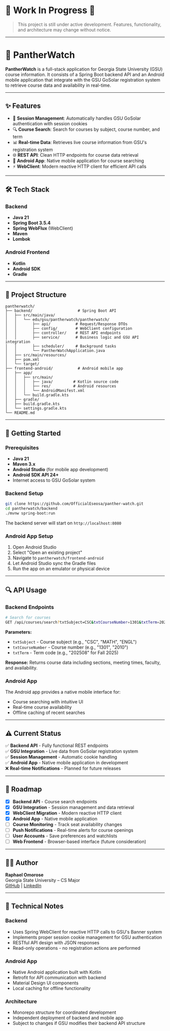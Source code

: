 # 🚧 Work In Progress 🚧

> This project is still under active development. Features, functionality, and architecture may change without notice.

---

# 🐾 PantherWatch

**PantherWatch** is a full-stack application for Georgia State University (GSU) course information. It consists of a Spring Boot backend API and an Android mobile application that integrate with the GSU GoSolar registration system to retrieve course data and availability in real-time.

---

## ✨ Features

- 🔐 **Session Management**: Automatically handles GSU GoSolar authentication with session cookies
- 🔍 **Course Search**: Search for courses by subject, course number, and term
- 📊 **Real-time Data**: Retrieves live course information from GSU's registration system
- 🌐 **REST API**: Clean HTTP endpoints for course data retrieval
- 📱 **Android App**: Native mobile application for course searching
- ⚡ **WebClient**: Modern reactive HTTP client for efficient API calls

---

## 🛠️ Tech Stack

### Backend
- **Java 21**
- **Spring Boot 3.5.4**
- **Spring WebFlux** (WebClient)
- **Maven**
- **Lombok**

### Android Frontend
- **Kotlin**
- **Android SDK**
- **Gradle**

---

## 📂 Project Structure

```
pantherwatch/
├── backend/                    # Spring Boot API
│   ├── src/main/java/
│   │   └── edu/gsu/pantherwatch/pantherwatch/
│   │       ├── api/           # Request/Response DTOs
│   │       ├── config/        # WebClient configuration
│   │       ├── controller/    # REST API endpoints
│   │       ├── service/       # Business logic and GSU API integration
│   │       ├── scheduler/     # Background tasks
│   │       └── PantherWatchApplication.java
│   ├── src/main/resources/
│   ├── pom.xml
│   └── target/
├── frontend-android/           # Android mobile app
│   ├── app/
│   │   ├── src/main/
│   │   │   ├── java/         # Kotlin source code
│   │   │   ├── res/          # Android resources
│   │   │   └── AndroidManifest.xml
│   │   └── build.gradle.kts
│   ├── gradle/
│   ├── build.gradle.kts
│   └── settings.gradle.kts
└── README.md
```

---

## 🚀 Getting Started

### Prerequisites

- **Java 21**
- **Maven 3.x**
- **Android Studio** (for mobile app development)
- **Android SDK API 24+**
- Internet access to GSU GoSolar system

### Backend Setup

```bash
git clone https://github.com/OfficialEseosa/panther-watch.git
cd pantherwatch/backend
./mvnw spring-boot:run
```

The backend server will start on `http://localhost:8080`

### Android App Setup

1. Open Android Studio
2. Select "Open an existing project"
3. Navigate to `pantherwatch/frontend-android`
4. Let Android Studio sync the Gradle files
5. Run the app on an emulator or physical device

---

## 🔍 API Usage

### Backend Endpoints

```bash
# Search for courses
GET /api/courses/search?txtSubject=CSC&txtCourseNumber=1301&txtTerm=202508
```

**Parameters:**
- `txtSubject` - Course subject (e.g., "CSC", "MATH", "ENGL")
- `txtCourseNumber` - Course number (e.g., "1301", "2010")  
- `txtTerm` - Term code (e.g., "202508" for Fall 2025)

**Response:** Returns course data including sections, meeting times, faculty, and availability.

### Android App
The Android app provides a native mobile interface for:
- Course searching with intuitive UI
- Real-time course availability
- Offline caching of recent searches

---

## ⚠️ Current Status

✅ **Backend API** - Fully functional REST endpoints  
✅ **GSU Integration** - Live data from GoSolar registration system  
✅ **Session Management** - Automatic cookie handling  
✅ **Android App** - Native mobile application in development  
❌ **Real-time Notifications** - Planned for future releases

---

## 📌 Roadmap

- [x] **Backend API** - Course search endpoints
- [x] **GSU Integration** - Session management and data retrieval  
- [x] **WebClient Migration** - Modern reactive HTTP client
- [x] **Android App** - Native mobile application
- [ ] **Course Monitoring** - Track seat availability changes
- [ ] **Push Notifications** - Real-time alerts for course openings
- [ ] **User Accounts** - Save preferences and watchlists
- [ ] **Web Frontend** - Browser-based interface (future consideration)

---

## 👨‍💻 Author

**Raphael Omorose**  
Georgia State University – CS Major  
[GitHub](https://github.com/OfficialEseosa) | [LinkedIn](https://linkedin.com/in/raphaelomorose)

---

## 🔧 Technical Notes

### Backend
- Uses Spring WebClient for reactive HTTP calls to GSU's Banner system
- Implements proper session cookie management for GSU authentication  
- RESTful API design with JSON responses
- Read-only operations - no registration actions are performed

### Android App  
- Native Android application built with Kotlin
- Retrofit for API communication with backend
- Material Design UI components
- Local caching for offline functionality

### Architecture
- Monorepo structure for coordinated development
- Independent deployment of backend and mobile app
- Subject to changes if GSU modifies their backend API structure
